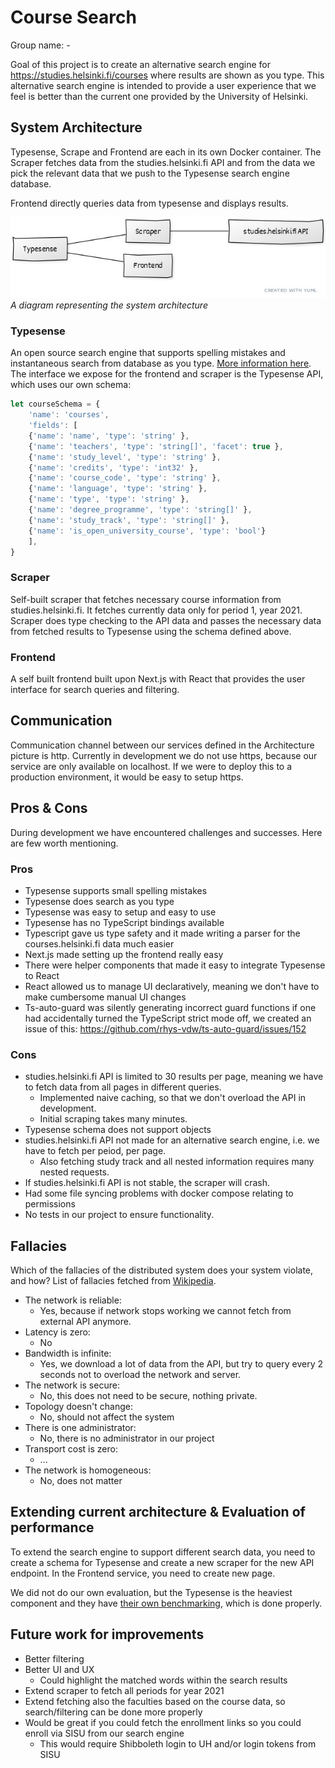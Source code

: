 # Course Search

Group name: -

Goal of this project is to create an alternative search engine for https://studies.helsinki.fi/courses where results are shown as you type.
This alternative search engine is intended to provide a user experience that we feel is better than the current one provided by the University of Helsinki.

## System Architecture

Typesense, Scrape and Frontend are each in its own Docker container. The Scraper fetches data from the studies.helsinki.fi API and from the data we pick the relevant data that we push to the Typesense search engine database.

Frontend directly queries data from typesense and displays results.

![Course Search Architecture](../images/architecture.jpg)
*A diagram representing the system architecture*

### Typesense

An open source search engine that supports spelling mistakes and instantaneous search from database as you type. [More information here](https://typesense.org/). The interface we expose for the frontend and scraper is the Typesense API, which uses our own schema:

```js
let courseSchema = {
    'name': 'courses',
    'fields': [
    {'name': 'name', 'type': 'string' },
    {'name': 'teachers', 'type': 'string[]', 'facet': true },
    {'name': 'study_level', 'type': 'string' },
    {'name': 'credits', 'type': 'int32' },
    {'name': 'course_code', 'type': 'string' },
    {'name': 'language', 'type': 'string' },
    {'name': 'type', 'type': 'string' },
    {'name': 'degree_programme', 'type': 'string[]' },
    {'name': 'study_track', 'type': 'string[]' },
    {'name': 'is_open_university_course', 'type': 'bool'}
    ],
}
```

### Scraper

Self-built scraper that fetches necessary course information from studies.helsinki.fi. It fetches currently data only for period 1, year 2021. Scraper does type checking to the API data and passes the necessary data from fetched results to Typesense using the schema defined above.

### Frontend

A self built frontend built upon Next.js with React that provides the user interface for search queries and filtering.

## Communication

Communication channel between our services defined in the Architecture picture is http. Currently in development we do not use https, because our service are only available on localhost. If we were to deploy this to a production environment, it would be easy to setup https.

## Pros & Cons

During development we have encountered challenges and successes. Here are few worth mentioning.

### Pros

* Typesense supports small spelling mistakes
* Typesense does search as you type
* Typesense was easy to setup and easy to use
* Typesense has no TypeScript bindings available
* Typescript gave us type safety and it made writing a parser for the courses.helsinki.fi data much easier
* Next.js made setting up the frontend really easy
* There were helper components that made it easy to integrate Typesense to React
* React allowed us to manage UI declaratively, meaning we don't have to make cumbersome manual UI changes
* Ts-auto-guard was silently generating incorrect guard functions if one had accidentally turned the TypeScript strict mode off, we created an issue of this: https://github.com/rhys-vdw/ts-auto-guard/issues/152

### Cons

* studies.helsinki.fi API is limited to 30 results per page, meaning we have to fetch data from all pages in different queries.
    * Implemented naive caching, so that we don't overload the API in development.
    * Initial scraping takes many minutes.
* Typesense schema does not support objects
* studies.helsinki.fi API not made for an alternative search engine, i.e. we have to fetch per peiod, per page.
    * Also fetching study track and all nested information requires many nested requests.
* If studies.helsinki.fi API is not stable, the scraper will crash.
* Had some file syncing problems with docker compose relating to permissions
* No tests in our project to ensure functionality.

## Fallacies

Which of the fallacies of the distributed system does your system violate, and how?
List of fallacies fetched from [Wikipedia](https://en.wikipedia.org/wiki/Fallacies_of_distributed_computing).

- The network is reliable:
    - Yes, because if network stops working we cannot fetch from external API anymore.
- Latency is zero: 
    - No
- Bandwidth is infinite: 
    - Yes, we download a lot of data from the API, but try to query every 2 seconds not to overload the network and server.
- The network is secure: 
    - No, this does not need to be secure, nothing private.
- Topology doesn't change: 
    - No, should not affect the system
- There is one administrator: 
    - No, there is no administrator in our project
- Transport cost is zero:
    - ...
- The network is homogeneous: 
    - No, does not matter

## Extending current architecture & Evaluation of performance

To extend the search engine to support different search data, you need to create a schema for Typesense and create a new scraper for the new API endpoint. In the Frontend service, you need to create new page.

We did not do our own evaluation, but the Typesense is the heaviest component and they have [their own benchmarking](https://github.com/typesense/typesense#benchmarks), which is done properly.
## Future work for improvements

  - Better filtering
  - Better UI and UX
    - Could highlight the matched words within the search results
  - Extend scraper to fetch all periods for year 2021
  - Extend fetching also the faculties based on the course data, so search/filtering can be done more properly
  - Would be great if you could fetch the enrollment links so you could enroll via SISU from our search engine
    - This would require Shibboleth login to UH and/or login tokens from SISU
